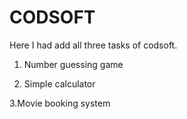 # CODSOFT
Here I had add all three tasks of codsoft.

1. Number guessing game

2. Simple calculator

3.Movie booking system
